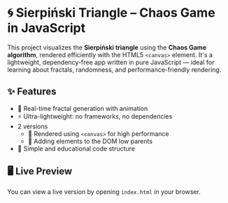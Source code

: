 # 🌀 Sierpiński Triangle – Chaos Game in JavaScript

This project visualizes the **Sierpiński triangle** using the **Chaos Game algorithm**, rendered efficiently with the HTML5 `<canvas>` element. It's a lightweight, dependency-free app written in pure JavaScript — ideal for learning about fractals, randomness, and performance-friendly rendering.

## ✨ Features

- 🔁 Real-time fractal generation with animation
- ⚡ Ultra-lightweight: no frameworks, no dependencies
- 2 versions
  - 🎨 Rendered using `<canvas>` for high performance
  - 🎨 Adding elements to the DOM low parents
- 🧠 Simple and educational code structure

## 🖥️ Live Preview

You can view a live version by opening `index.html` in your browser.
